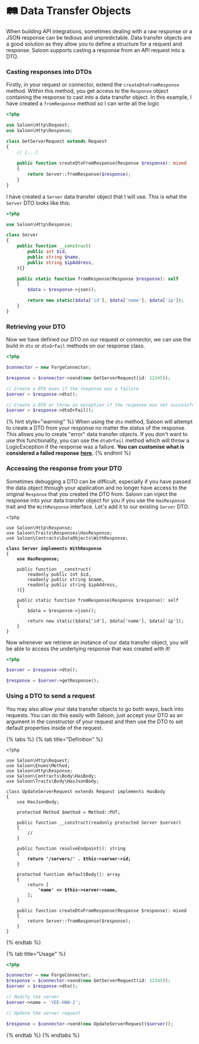 # 🛤 Data Transfer Objects

When building API integrations, sometimes dealing with a raw response or a JSON response can be tedious and unpredictable. Data transfer objects are a good solution as they allow you to define a structure for a request and response. Saloon supports casting a response from an API request into a DTO.

### Casting responses into DTOs

Firstly, in your request or connector, extend the `createDtoFromResponse` method. Within this method, you get access to the `Response` object containing the response to cast into a data transfer object. In this example, I have created a `fromResponse` method so I can write all the logic&#x20;

```php
<?php

use Saloon\Http\Request;
use Saloon\Http\Response;

class GetServerRequest extends Request
{
    // {...}
    
    public function createDtoFromResponse(Response $response): mixed
    {
        return Server::fromResponse($response);
    }
}
```

I have created a `Server` data transfer object that I will use. This is what the `Server` DTO looks like this:

```php
<?php

use Saloon\Http\Response;

class Server
{
    public function __construct(
        public int $id,
        public string $name,
        public string $ipAddress,
    ){}

    public static function fromResponse(Response $response): self
    {
        $data = $response->json();

        return new static($data['id'], $data['name'], $data['ip']);
    }
}
```

### Retrieving your DTO

Now we have defined our DTO on our request or connector, we can use the build in `dto` or `dtoOrFail` methods on our response class.

```php
<?php

$connector = new ForgeConnector;

$response = $connector->send(new GetServerRequest(id: 12345));

// Create a DTO even if the response was a failure
$server = $response->dto();

// Create a DTO or throw an exception if the response was not successful
$server = $response->dtoOrFail();
```

{% hint style="warning" %}
When using the `dto` method, Saloon will attempt to create a DTO from your response no matter the status of the response. This allows you to create "error" data transfer objects. If you don't want to use this functionality, you can use the `dtoOrFail` method which will throw a LogicException if the response was a failure. **You can customise what is considered a failed response** [**here**](handling-failures.md#customising-when-saloon-thinks-a-request-has-failed)**.**
{% endhint %}

### Accessing the response from your DTO

Sometimes debugging a DTO can be difficult, especially if you have passed the data object through your application and no longer have access to the original `Response` that you created the DTO from. Saloon can inject the response into your data transfer object for you if you use the `HasResponse` trait and the `WithResponse` interface. Let's add it to our existing `Server` DTO.

<pre class="language-php"><code class="lang-php">&#x3C;?php

use Saloon\Http\Response;
use Saloon\Traits\Responses\HasResponse;
use Saloon\Contracts\DataObjects\WithResponse;

<strong>class Server implements WithResponse
</strong>{
<strong>    use HasResponse;
</strong>
    public function __construct(
        readonly public int $id,
        readonly public string $name,
        readonly public string $ipAddress,
    ){}

    public static function fromResponse(Response $response): self
    {
        $data = $response->json();

        return new static($data['id'], $data['name'], $data['ip']);
    }
}
</code></pre>

Now whenever we retrieve an instance of our data transfer object, you will be able to access the underlying response that was created with it!

```php
<?php

$server = $response->dto();

$response = $server->getResponse();
```

### Using a DTO to send a request

You may also allow your data transfer objects to go both ways, back into requests. You can do this easily with Saloon, just accept your DTO as an argument in the constructor of your request and then use the DTO to set default properties inside of the request.

{% tabs %}
{% tab title="Definition" %}
<pre class="language-php"><code class="lang-php">&#x3C;?php

use Saloon\Http\Request;
use Saloon\Enums\Method;
use Saloon\Http\Response;
use Saloon\Contracts\Body\HasBody;
use Saloon\Traits\Body\HasJsonBody;

class UpdateServerRequest extends Request implements HasBody
{
    use HasJsonBody;

    protected Method $method = Method::PUT;
    
    public function __construct(readonly protected Server $server)
    {
        //
    }
    
    public function resolveEndpoint(): string
    {
<strong>        return '/servers/' . $this->server->id;
</strong>    }
    
    protected function defaultBody(): array
    {
        return [
<strong>            'name' => $this->server->name,
</strong>        ];
    }
    
    public function createDtoFromResponse(Response $response): mixed
    {
        return Server::fromResponse($response);
    }
}
</code></pre>
{% endtab %}

{% tab title="Usage" %}
```php
<?php

$connector = new ForgeConnector;
$response = $connector->send(new GetServerRequest(id: 12345));
$server = $response->dto();

// Modify the server
$server->name = 'YEE-HAW-2';

// Update the server request

$response = $connector->send(new UpdateServerRequest($server));
```
{% endtab %}
{% endtabs %}
